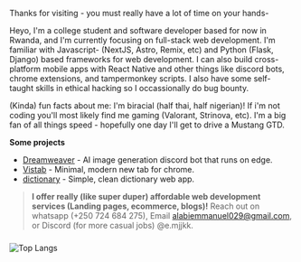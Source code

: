 Thanks for visiting - you must really have a lot of time on your hands-

Heyo, I'm a college student and software developer based for now in Rwanda, and I'm currently focusing on full-stack web development. I'm familiar with Javascript- (NextJS, Astro, Remix, etc) and Python (Flask, Django) based frameworks for web development. I can also build cross-platform mobile apps with React Native and other things like discord bots, chrome extensions, and tampermonkey scripts. I also have some self-taught skills in ethical hacking so I occassionally do bug bounty.

(Kinda) fun facts about me: I'm biracial (half thai, half nigerian)! If i'm not coding you'll most likely find me gaming (Valorant, Strinova, etc). I'm a big fan of all things speed - hopefully one day I'll get to drive a Mustang GTD.

**Some projects**

- [Dreamweaver](https://github.com/emjjkk/Dreamweaver) - AI image generation discord bot that runs on edge.
- [Vistab](https://github.com/emjjkk/Vistab) - Minimal, modern new tab for chrome.
- [dictionary](https://github.com/emjjkk/dictionary) - Simple, clean dictionary web app.

> **I offer really (like super duper) affordable web development  services (Landing pages, ecommerce, blogs)!** Reach out on whatsapp (+250 724 684 275), Email [alabiemmanuel029@gmail.com](mailto:alabiemmanuel029@gmail.com), or Discord (for more casual jobs) @e.mjjkk.

###

![Top Langs](https://github-readme-stats.vercel.app/api/top-langs/?username=emjjkk&langs_count=10&layout=compact&theme=tokyonight)


